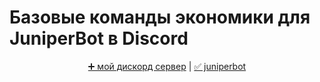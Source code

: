 # Базовые команды экономики для JuniperBot в Discord
<div align="center">

[➕ мой дискорд сервер](https://discord.com/invite/Ex64BKMrD6)
 | 
[✅ juniperbot](https://juniper.bot/)

</div>
